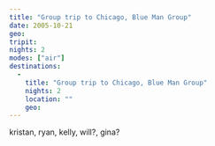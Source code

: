 ```yaml
---
title: "Group trip to Chicago, Blue Man Group"
date: 2005-10-21
geo: 
tripit: 
nights: 2
modes: ["air"]
destinations:
  -
    title: "Group trip to Chicago, Blue Man Group"
    nights: 2
    location: ""
    geo: 
---
```


kristan, ryan, kelly, will?, gina?

